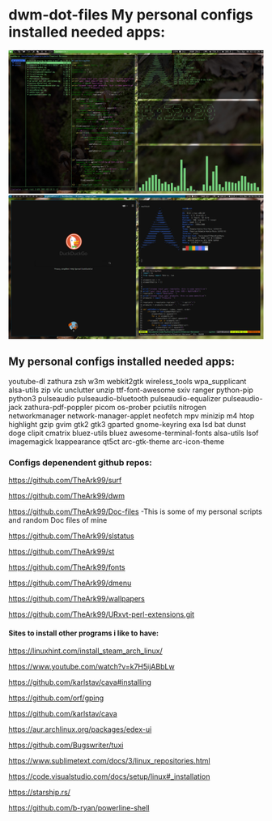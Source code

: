# dwm-dot-files My personal configs installed needed apps:
<img src="riced-current.jpg">
<img src="riced.jpg">

<h2>My personal configs installed needed apps:</h2>
youtube-dl zathura zsh w3m webkit2gtk wireless_tools wpa_supplicant alsa-utils zip vlc unclutter unzip ttf-font-awesome sxiv ranger python-pip python3 pulseaudio pulseaudio-bluetooth pulseaudio-equalizer pulseaudio-jack zathura-pdf-poppler picom os-prober pciutils nitrogen networkmanager network-manager-applet neofetch mpv minizip m4 htop highlight gzip gvim gtk2 gtk3 gparted gnome-keyring exa lsd bat dunst doge clipit cmatrix bluez-utils bluez awesome-terminal-fonts alsa-utils lsof imagemagick lxappearance qt5ct arc-gtk-theme arc-icon-theme


<h3>Configs depenendent github repos:</h3>

https://github.com/TheArk99/surf

https://github.com/TheArk99/dwm

https://github.com/TheArk99/Doc-files -This is some of my personal scripts and random Doc files of mine

https://github.com/TheArk99/slstatus

https://github.com/TheArk99/st

https://github.com/TheArk99/fonts

https://github.com/TheArk99/dmenu

https://github.com/TheArk99/wallpapers

https://github.com/TheArk99/URxvt-perl-extensions.git


<h4>Sites to install other programs i like to have:</h4>

https://linuxhint.com/install_steam_arch_linux/

https://www.youtube.com/watch?v=k7H5ijABbLw

https://github.com/karlstav/cava#installing

https://github.com/orf/gping

https://github.com/karlstav/cava

https://aur.archlinux.org/packages/edex-ui

https://github.com/Bugswriter/tuxi

https://www.sublimetext.com/docs/3/linux_repositories.html

https://code.visualstudio.com/docs/setup/linux#_installation

https://starship.rs/

https://github.com/b-ryan/powerline-shell

